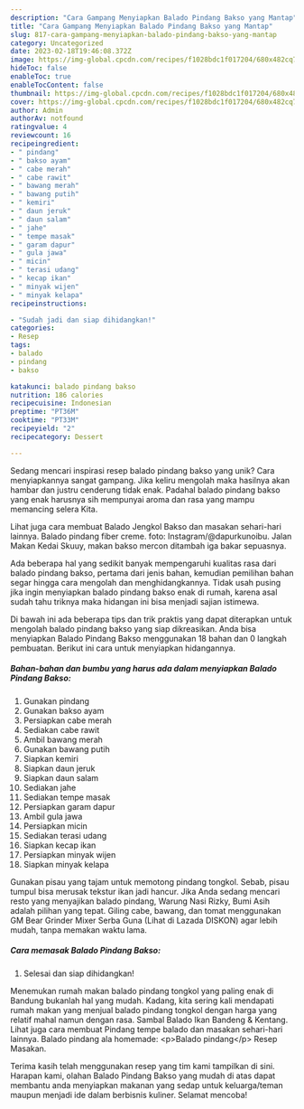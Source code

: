 ```yaml
---
description: "Cara Gampang Menyiapkan Balado Pindang Bakso yang Mantap"
title: "Cara Gampang Menyiapkan Balado Pindang Bakso yang Mantap"
slug: 817-cara-gampang-menyiapkan-balado-pindang-bakso-yang-mantap
category: Uncategorized
date: 2023-02-18T19:46:08.372Z
image: https://img-global.cpcdn.com/recipes/f1028bdc1f017204/680x482cq70/balado-pindang-bakso-foto-resep-utama.jpg
hideToc: false
enableToc: true
enableTocContent: false
thumbnail: https://img-global.cpcdn.com/recipes/f1028bdc1f017204/680x482cq70/balado-pindang-bakso-foto-resep-utama.jpg
cover: https://img-global.cpcdn.com/recipes/f1028bdc1f017204/680x482cq70/balado-pindang-bakso-foto-resep-utama.jpg
author: Admin
authorAv: notfound
ratingvalue: 4
reviewcount: 16
recipeingredient:
- " pindang"
- " bakso ayam"
- " cabe merah"
- " cabe rawit"
- " bawang merah"
- " bawang putih"
- " kemiri"
- " daun jeruk"
- " daun salam"
- " jahe"
- " tempe masak"
- " garam dapur"
- " gula jawa"
- " micin"
- " terasi udang"
- " kecap ikan"
- " minyak wijen"
- " minyak kelapa"
recipeinstructions:

- "Sudah jadi dan siap dihidangkan!"
categories:
- Resep
tags:
- balado
- pindang
- bakso

katakunci: balado pindang bakso 
nutrition: 186 calories
recipecuisine: Indonesian
preptime: "PT36M"
cooktime: "PT33M"
recipeyield: "2"
recipecategory: Dessert

---
```





Sedang mencari inspirasi resep balado pindang bakso yang unik? Cara menyiapkannya sangat gampang. Jika keliru mengolah maka hasilnya akan hambar dan justru cenderung tidak enak. Padahal balado pindang bakso yang enak harusnya sih mempunyai aroma dan rasa yang mampu memancing selera Kita.





Lihat juga cara membuat Balado Jengkol Bakso dan masakan sehari-hari lainnya. Balado pindang fiber creme. foto: Instagram/@dapurkunoibu. Jalan Makan Kedai Skuuy, makan bakso mercon ditambah iga bakar sepuasnya.

Ada beberapa hal yang sedikit banyak mempengaruhi kualitas rasa dari balado pindang bakso, pertama dari jenis bahan, kemudian pemilihan bahan segar hingga cara mengolah dan menghidangkannya. Tidak usah pusing jika ingin menyiapkan balado pindang bakso enak di rumah, karena asal sudah tahu triknya maka hidangan ini bisa menjadi sajian istimewa.






Di bawah ini ada beberapa tips dan trik praktis yang dapat diterapkan untuk mengolah balado pindang bakso yang siap dikreasikan. Anda bisa menyiapkan Balado Pindang Bakso menggunakan 18 bahan dan 0 langkah pembuatan. Berikut ini cara untuk menyiapkan hidangannya.

<!--inarticleads1-->

##### Bahan-bahan dan bumbu yang harus ada dalam menyiapkan Balado Pindang Bakso:

1. Gunakan  pindang
1. Gunakan  bakso ayam
1. Persiapkan  cabe merah
1. Sediakan  cabe rawit
1. Ambil  bawang merah
1. Gunakan  bawang putih
1. Siapkan  kemiri
1. Siapkan  daun jeruk
1. Siapkan  daun salam
1. Sediakan  jahe
1. Sediakan  tempe masak
1. Persiapkan  garam dapur
1. Ambil  gula jawa
1. Persiapkan  micin
1. Sediakan  terasi udang
1. Siapkan  kecap ikan
1. Persiapkan  minyak wijen
1. Siapkan  minyak kelapa


Gunakan pisau yang tajam untuk memotong pindang tongkol. Sebab, pisau tumpul bisa merusak tekstur ikan jadi hancur. Jika Anda sedang mencari resto yang menyajikan balado pindang, Warung Nasi Rizky, Bumi Asih adalah pilihan yang tepat. Giling cabe, bawang, dan tomat menggunakan GM Bear Grinder Mixer Serba Guna (Lihat di Lazada DISKON) agar lebih mudah, tanpa memakan waktu lama. 

<!--inarticleads2-->

##### Cara memasak Balado Pindang Bakso:


1. Selesai dan siap dihidangkan!

Menemukan rumah makan balado pindang tongkol yang paling enak di Bandung bukanlah hal yang mudah. Kadang, kita sering kali mendapati rumah makan yang menjual balado pindang tongkol dengan harga yang relatif mahal namun dengan rasa. Sambal Balado Ikan Bandeng &amp; Kentang. Lihat juga cara membuat Pindang tempe balado dan masakan sehari-hari lainnya. Balado pindang ala homemade: &lt;p&gt;Balado pindang&lt;/p&gt; Resep Masakan. 

Terima kasih telah menggunakan resep yang tim kami tampilkan di sini. Harapan kami, olahan Balado Pindang Bakso yang mudah di atas dapat membantu anda menyiapkan makanan yang sedap untuk keluarga/teman maupun menjadi ide dalam berbisnis kuliner. Selamat mencoba!
